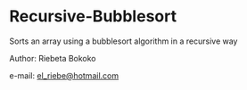 # Recursive-Bubblesort
Sorts an array using a bubblesort algorithm in a recursive way

Author: Riebeta Bokoko

e-mail: el_riebe@hotmail.com

